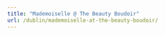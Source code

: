 ```yaml
---
title: "Mademoiselle @ The Beauty Boudoir"
url: /dublin/mademoiselle-at-the-beauty-boudoir/
---
```

